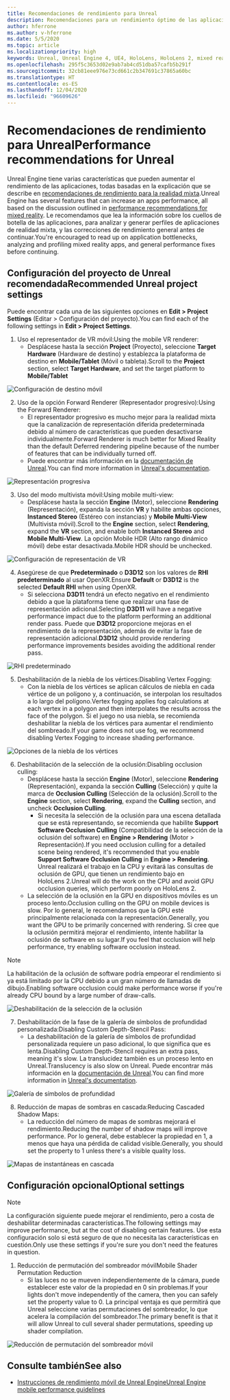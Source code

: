 ```yaml
---
title: Recomendaciones de rendimiento para Unreal
description: Recomendaciones para un rendimiento óptimo de las aplicaciones de realidad mixta en Unreal
author: hferrone
ms.author: v-hferrone
ms.date: 5/5/2020
ms.topic: article
ms.localizationpriority: high
keywords: Unreal, Unreal Engine 4, UE4, HoloLens, HoloLens 2, mixed reality, performance, optimization, settings, documentation
ms.openlocfilehash: 295f5c3653d02e9ab7ab4cd51dba57cafb5b291f
ms.sourcegitcommit: 32cb81eee976e73cd661c2b347691c37865a60bc
ms.translationtype: HT
ms.contentlocale: es-ES
ms.lasthandoff: 12/04/2020
ms.locfileid: "96609626"
---
```

# <a name="performance-recommendations-for-unreal"></a><span data-ttu-id="37b08-104">Recomendaciones de rendimiento para Unreal</span><span class="sxs-lookup"><span data-stu-id="37b08-104">Performance recommendations for Unreal</span></span>

<span data-ttu-id="37b08-105">Unreal Engine tiene varias características que pueden aumentar el rendimiento de las aplicaciones, todas basadas en la explicación que se describe en [recomendaciones de rendimiento para la realidad mixta](../platform-capabilities-and-apis/understanding-performance-for-mixed-reality.md).</span><span class="sxs-lookup"><span data-stu-id="37b08-105">Unreal Engine has several features that can increase an apps performance, all based on the discussion outlined in [performance recommendations for mixed reality](../platform-capabilities-and-apis/understanding-performance-for-mixed-reality.md).</span></span> <span data-ttu-id="37b08-106">Le recomendamos que lea la información sobre los cuellos de botella de las aplicaciones, para analizar y generar perfiles de aplicaciones de realidad mixta, y las correcciones de rendimiento general antes de continuar.</span><span class="sxs-lookup"><span data-stu-id="37b08-106">You're encouraged to read up on application bottlenecks, analyzing and profiling mixed reality apps, and general performance fixes before continuing.</span></span>

## <a name="recommended-unreal-project-settings"></a><span data-ttu-id="37b08-107">Configuración del proyecto de Unreal recomendada</span><span class="sxs-lookup"><span data-stu-id="37b08-107">Recommended Unreal project settings</span></span>
<span data-ttu-id="37b08-108">Puede encontrar cada una de las siguientes opciones en **Edit > Project Settings** (Editar > Configuración del proyecto).</span><span class="sxs-lookup"><span data-stu-id="37b08-108">You can find each of the following settings in **Edit > Project Settings**.</span></span>

1. <span data-ttu-id="37b08-109">Uso el representador de VR móvil:</span><span class="sxs-lookup"><span data-stu-id="37b08-109">Using the mobile VR renderer:</span></span>
    * <span data-ttu-id="37b08-110">Desplácese hasta la sección **Project** (Proyecto), seleccione **Target Hardware** (Hardware de destino) y establezca la plataforma de destino en **Mobile/Tablet** (Móvil o tableta).</span><span class="sxs-lookup"><span data-stu-id="37b08-110">Scroll to the **Project** section, select **Target Hardware**, and set the target platform to **Mobile/Tablet**</span></span>

![Configuración de destino móvil](images/unreal/performance-recommendations-img-01.png)

2. <span data-ttu-id="37b08-112">Uso de la opción Forward Renderer (Representador progresivo):</span><span class="sxs-lookup"><span data-stu-id="37b08-112">Using the Forward Renderer:</span></span> 
    * <span data-ttu-id="37b08-113">El representador progresivo es mucho mejor para la realidad mixta que la canalización de representación diferida predeterminada debido al número de características que pueden desactivarse individualmente.</span><span class="sxs-lookup"><span data-stu-id="37b08-113">Forward Renderer is much better for Mixed Reality than the default Deferred rendering pipeline because of the number of features that can be individually turned off.</span></span> 
    * <span data-ttu-id="37b08-114">Puede encontrar más información en la [documentación de Unreal](https://docs.unrealengine.com/Platforms/VR/DevelopVR/VRPerformance/index.html).</span><span class="sxs-lookup"><span data-stu-id="37b08-114">You can find more information in [Unreal's documentation](https://docs.unrealengine.com/Platforms/VR/DevelopVR/VRPerformance/index.html).</span></span>

![Representación progresiva](images/unreal/performance-recommendations-img-04.png)

3. <span data-ttu-id="37b08-116">Uso del modo multivista móvil:</span><span class="sxs-lookup"><span data-stu-id="37b08-116">Using mobile multi-view:</span></span>
    * <span data-ttu-id="37b08-117">Desplácese hasta la sección **Engine** (Motor), seleccione **Rendering** (Representación), expanda la sección **VR** y habilite ambas opciones, **Instanced Stereo** (Estéreo con instancias) y **Mobile Multi-View** (Multivista móvil).</span><span class="sxs-lookup"><span data-stu-id="37b08-117">Scroll to the **Engine** section, select **Rendering**, expand the **VR** section, and enable both **Instanced Stereo** and **Mobile Multi-View**.</span></span> <span data-ttu-id="37b08-118">La opción Mobile HDR (Alto rango dinámico móvil) debe estar desactivada.</span><span class="sxs-lookup"><span data-stu-id="37b08-118">Mobile HDR should be unchecked.</span></span>

![Configuración de representación de VR](images/unreal/performance-recommendations-img-03.png)

4. <span data-ttu-id="37b08-120">Asegúrese de que **Predeterminado** o **D3D12** son los valores de **RHI predeterminado** al usar OpenXR.</span><span class="sxs-lookup"><span data-stu-id="37b08-120">Ensure **Default** or **D3D12** is the selected **Default RHI** when using OpenXR.</span></span>
    * <span data-ttu-id="37b08-121">Si selecciona **D3D11** tendrá un efecto negativo en el rendimiento debido a que la plataforma tiene que realizar una fase de representación adicional.</span><span class="sxs-lookup"><span data-stu-id="37b08-121">Selecting **D3D11** will have a negative performance impact due to the platform performing an additional render pass.</span></span> <span data-ttu-id="37b08-122">Puede que **D3D12** proporcione mejoras en el rendimiento de la representación, además de evitar la fase de representación adicional.</span><span class="sxs-lookup"><span data-stu-id="37b08-122">**D3D12** should provide rendering performance improvements besides avoiding the additional render pass.</span></span>

![RHI predeterminado](images/unreal/performance-recommendations-img-09.png)

5. <span data-ttu-id="37b08-124">Deshabilitación de la niebla de los vértices:</span><span class="sxs-lookup"><span data-stu-id="37b08-124">Disabling Vertex Fogging:</span></span> 
    * <span data-ttu-id="37b08-125">Con la niebla de los vértices se aplican cálculos de niebla en cada vértice de un polígono y, a continuación, se interpolan los resultados a lo largo del polígono.</span><span class="sxs-lookup"><span data-stu-id="37b08-125">Vertex fogging applies fog calculations at each vertex in a polygon and then interpolates the results across the face of the polygon.</span></span> <span data-ttu-id="37b08-126">Si el juego no usa niebla, se recomienda deshabilitar la niebla de los vértices para aumentar el rendimiento del sombreado.</span><span class="sxs-lookup"><span data-stu-id="37b08-126">If your game does not use fog, we recommend disabling Vertex Fogging to increase shading performance.</span></span>

![Opciones de la niebla de los vértices](images/unreal/performance-recommendations-img-05.png)

6. <span data-ttu-id="37b08-128">Deshabilitación de la selección de la oclusión:</span><span class="sxs-lookup"><span data-stu-id="37b08-128">Disabling occlusion culling:</span></span>
    * <span data-ttu-id="37b08-129">Desplácese hasta la sección **Engine** (Motor), seleccione **Rendering** (Representación), expanda la sección **Culling** (Selección) y quite la marca de **Occlusion Culling** (Selección de la oclusión).</span><span class="sxs-lookup"><span data-stu-id="37b08-129">Scroll to the **Engine** section, select **Rendering**, expand the **Culling** section, and uncheck **Occlusion Culling**.</span></span>
        + <span data-ttu-id="37b08-130">Si necesita la selección de la oclusión para una escena detallada que se está representando, se recomienda que habilite **Support Software Occlusion Culling** (Compatibilidad de la selección de la oclusión del software) en **Engine > Rendering** (Motor > Representación).</span><span class="sxs-lookup"><span data-stu-id="37b08-130">If you need occlusion culling for a detailed scene being rendered, it's recommended that you enable **Support Software Occlusion Culling** in **Engine > Rendering**.</span></span> <span data-ttu-id="37b08-131">Unreal realizará el trabajo en la CPU y evitará las consultas de oclusión de GPU, que tienen un rendimiento bajo en HoloLens 2.</span><span class="sxs-lookup"><span data-stu-id="37b08-131">Unreal will do the work on the CPU and avoid GPU occlusion queries, which perform poorly on HoloLens 2.</span></span>
    * <span data-ttu-id="37b08-132">La selección de la oclusión en la GPU en dispositivos móviles es un proceso lento.</span><span class="sxs-lookup"><span data-stu-id="37b08-132">Occlusion culling on the GPU on mobile devices is slow.</span></span> <span data-ttu-id="37b08-133">Por lo general, le recomendamos que la GPU esté principalmente relacionada con la representación.</span><span class="sxs-lookup"><span data-stu-id="37b08-133">Generally, you want the GPU to be primarily concerned with rendering.</span></span> <span data-ttu-id="37b08-134">Si cree que la oclusión permitirá mejorar el rendimiento, intente habilitar la oclusión de software en su lugar.</span><span class="sxs-lookup"><span data-stu-id="37b08-134">If you feel that occlusion will help performance, try enabling software occlusion instead.</span></span> 

> [!NOTE]
> <span data-ttu-id="37b08-135">La habilitación de la oclusión de software podría empeorar el rendimiento si ya está limitado por la CPU debido a un gran número de llamadas de dibujo.</span><span class="sxs-lookup"><span data-stu-id="37b08-135">Enabling software occlusion could make performance worse if you're already CPU bound by a large number of draw-calls.</span></span>

![Deshabilitación de la selección de la oclusión](images/unreal/performance-recommendations-img-02.png)

7. <span data-ttu-id="37b08-137">Deshabilitación de la fase de la galería de símbolos de profundidad personalizada:</span><span class="sxs-lookup"><span data-stu-id="37b08-137">Disabling Custom Depth-Stencil Pass:</span></span>
    * <span data-ttu-id="37b08-138">La deshabilitación de la galería de símbolos de profundidad personalizada requiere un paso adicional, lo que significa que es lenta.</span><span class="sxs-lookup"><span data-stu-id="37b08-138">Disabling Custom Depth-Stencil requires an extra pass, meaning it's slow.</span></span> <span data-ttu-id="37b08-139">La translucidez también es un proceso lento en Unreal.</span><span class="sxs-lookup"><span data-stu-id="37b08-139">Translucency is also slow on Unreal.</span></span> <span data-ttu-id="37b08-140">Puede encontrar más información en la [documentación de Unreal](https://docs.unrealengine.com/Engine/Performance/Guidelines/index.html).</span><span class="sxs-lookup"><span data-stu-id="37b08-140">You can find more information in [Unreal's documentation](https://docs.unrealengine.com/Engine/Performance/Guidelines/index.html).</span></span>

![Galería de símbolos de profundidad](images/unreal/performance-recommendations-img-06.png)

8. <span data-ttu-id="37b08-142">Reducción de mapas de sombras en cascada:</span><span class="sxs-lookup"><span data-stu-id="37b08-142">Reducing Cascaded Shadow Maps:</span></span> 
    * <span data-ttu-id="37b08-143">La reducción del número de mapas de sombras mejorará el rendimiento.</span><span class="sxs-lookup"><span data-stu-id="37b08-143">Reducing the number of shadow maps will improve performance.</span></span> <span data-ttu-id="37b08-144">Por lo general, debe establecer la propiedad en 1, a menos que haya una pérdida de calidad visible.</span><span class="sxs-lookup"><span data-stu-id="37b08-144">Generally, you should set the property to 1 unless there's a visible quality loss.</span></span> 

![Mapas de instantáneas en cascada](images/unreal/performance-recommendations-img-07.png)

## <a name="optional-settings"></a><span data-ttu-id="37b08-146">Configuración opcional</span><span class="sxs-lookup"><span data-stu-id="37b08-146">Optional settings</span></span>

> [!NOTE]
> <span data-ttu-id="37b08-147">La configuración siguiente puede mejorar el rendimiento, pero a costa de deshabilitar determinadas características.</span><span class="sxs-lookup"><span data-stu-id="37b08-147">The following settings may improve performance, but at the cost of disabling certain features.</span></span> <span data-ttu-id="37b08-148">Use esta configuración solo si está seguro de que no necesita las características en cuestión.</span><span class="sxs-lookup"><span data-stu-id="37b08-148">Only use these settings if you're sure you don't need the features in question.</span></span>

1. <span data-ttu-id="37b08-149">Reducción de permutación del sombreador móvil</span><span class="sxs-lookup"><span data-stu-id="37b08-149">Mobile Shader Permutation Reduction</span></span>
    * <span data-ttu-id="37b08-150">Si las luces no se mueven independientemente de la cámara, puede establecer este valor de la propiedad en 0 sin problemas.</span><span class="sxs-lookup"><span data-stu-id="37b08-150">If your lights don't move independently of the camera, then you can safely set the property value to 0.</span></span> <span data-ttu-id="37b08-151">La principal ventaja es que permitirá que Unreal seleccione varias permutaciones del sombreador, lo que acelera la compilación del sombreador.</span><span class="sxs-lookup"><span data-stu-id="37b08-151">The primary benefit is that it will allow Unreal to cull several shader permutations, speeding up shader compilation.</span></span>

![Reducción de permutación del sombreador móvil](images/unreal/performance-recommendations-img-08.png)

## <a name="see-also"></a><span data-ttu-id="37b08-153">Consulte también</span><span class="sxs-lookup"><span data-stu-id="37b08-153">See also</span></span>
* [<span data-ttu-id="37b08-154">Instrucciones de rendimiento móvil de Unreal Engine</span><span class="sxs-lookup"><span data-stu-id="37b08-154">Unreal Engine mobile performance guidelines</span></span>]( https://docs.unrealengine.com/Platforms/Mobile/Performance/index.html)